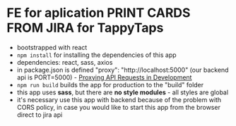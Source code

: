 # FE for aplication PRINT CARDS FROM JIRA for TappyTaps

- bootstrapped with react
- `npm install` for installing the dependencies of this app
- dependencies: react, sass, axios
- in package.json is defined "proxy": "http://localhost:5000" (our backend api is PORT=5000) - [Proxying API Requests in Development](https://create-react-app.dev/docs/proxying-api-requests-in-development/)
- `npm run build` builds the app for production to the "build" folder
- this app uses **sass**, but there are **no style modules** - all styles are global
- it's necessary use this app with backend because of the problem with CORS policy, in case you would like to start this app from the browser direct to jira api